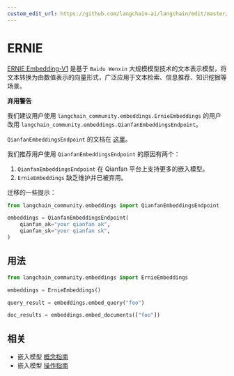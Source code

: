 ```yaml
---
custom_edit_url: https://github.com/langchain-ai/langchain/edit/master/docs/docs/integrations/text_embedding/ernie.ipynb
---
```


# ERNIE

[ERNIE Embedding-V1](https://cloud.baidu.com/doc/WENXINWORKSHOP/s/alj562vvu) 是基于 `Baidu Wenxin` 大规模模型技术的文本表示模型，将文本转换为由数值表示的向量形式，广泛应用于文本检索、信息推荐、知识挖掘等场景。

**弃用警告**

我们建议用户使用 `langchain_community.embeddings.ErnieEmbeddings` 的用户改用 `langchain_community.embeddings.QianfanEmbeddingsEndpoint`。

`QianfanEmbeddingsEndpoint` 的文档在 [这里](/docs/integrations/text_embedding/baidu_qianfan_endpoint/)。

我们推荐用户使用 `QianfanEmbeddingsEndpoint` 的原因有两个：

1. `QianfanEmbeddingsEndpoint` 在 Qianfan 平台上支持更多的嵌入模型。
2. `ErnieEmbeddings` 缺乏维护并已被弃用。

迁移的一些提示：


```python
from langchain_community.embeddings import QianfanEmbeddingsEndpoint

embeddings = QianfanEmbeddingsEndpoint(
    qianfan_ak="your qianfan ak",
    qianfan_sk="your qianfan sk",
)
```

## 用法


```python
from langchain_community.embeddings import ErnieEmbeddings
```


```python
embeddings = ErnieEmbeddings()
```


```python
query_result = embeddings.embed_query("foo")
```


```python
doc_results = embeddings.embed_documents(["foo"])
```

## 相关

- 嵌入模型 [概念指南](/docs/concepts/#embedding-models)
- 嵌入模型 [操作指南](/docs/how_to/#embedding-models)